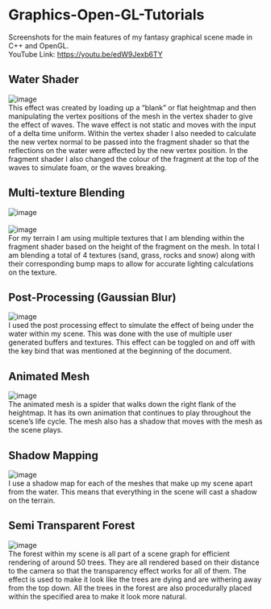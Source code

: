 # Graphics-Open-GL-Tutorials
Screenshots for the main features of my fantasy graphical scene made in C++ and OpenGL.\
YouTube Link: https://youtu.be/edW9Jexb6TY

## Water Shader
![image](https://user-images.githubusercontent.com/115077902/219670920-44add09e-910a-4ba0-bd11-d9053c6a5269.png)\
This effect was created by loading up a “blank” or flat heightmap and then manipulating the vertex positions of the mesh in the vertex shader to give the effect of waves. The wave effect is not static and moves with the input of a delta time uniform. Within the vertex shader I also needed to calculate the new vertex normal to be passed into the fragment shader so that the reflections on the water were affected by the new vertex position. In the fragment shader I also changed the colour of the fragment at the top of the waves to simulate foam, or the waves breaking.

## Multi-texture Blending
![image](https://user-images.githubusercontent.com/115077902/219671172-312ebc59-feaf-4155-8f41-f2a359428e53.png)
<br/>\
![image](https://user-images.githubusercontent.com/115077902/219671223-435a8b7b-21c0-4752-9f46-c6676e70d53a.png)\
For my terrain I am using multiple textures that I am blending within the fragment shader based on the height of the fragment on the mesh. In total I am blending a total of 4 textures (sand, grass, rocks and snow) along with their corresponding bump maps to allow for accurate lighting calculations on the texture.

## Post-Processing (Gaussian Blur)
![image](https://user-images.githubusercontent.com/115077902/219671555-11255a9d-9a8c-4dae-9e85-f7e9dbc7a983.png)\
I used the post processing effect to simulate the effect of being under the water within my scene. This was done with the use of multiple user generated buffers and textures. This effect can be toggled on and off with the key bind that was mentioned at the beginning of the document.

## Animated Mesh
![image](https://user-images.githubusercontent.com/115077902/219671675-7b8f6e5f-9fab-4164-afcb-74af5bbba784.png)\
The animated mesh is a spider that walks down the right flank of the heightmap. It has its own animation that continues to play throughout the scene’s life cycle. The mesh also has a shadow that moves with the mesh as the scene plays.

## Shadow Mapping
![image](https://user-images.githubusercontent.com/115077902/219671790-8489b6ab-e342-4715-9515-89ca6e8f4b22.png)\
I use a shadow map for each of the meshes that make up my scene apart from the water. This means that everything in the scene will cast a shadow on the terrain.

## Semi Transparent Forest
![image](https://user-images.githubusercontent.com/115077902/219672098-23db1aca-edf3-4ee5-9789-21a1635461b3.png)\
The forest within my scene is all part of a scene graph for efficient rendering of around 50 trees. They are all rendered based on their distance to the camera so that the transparency effect works for all of them. The effect is used to make it look like the trees are dying and are withering away from the top down. All the trees in the forest are also procedurally placed within the specified area to make it look more natural.



